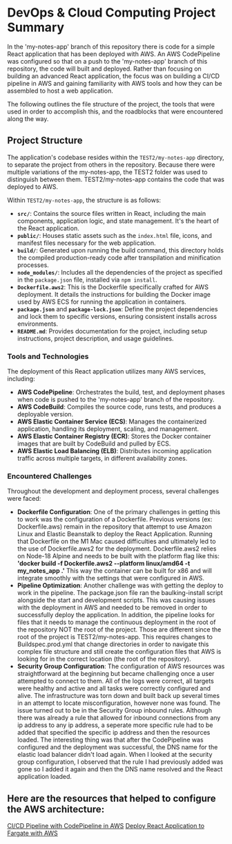 # DevOps & Cloud Computing Project Summary

In the 'my-notes-app' branch of this repository there is code for a simple React application that has been deployed with AWS. An AWS CodePipeline was configured so that on a push to the 'my-notes-app' branch of this repository, the code will built and deployed. Rather than focusing on building an advanced React application, the focus was on building a CI/CD pipeline in AWS and gaining familiarity with AWS tools and how they can be assembled to host a web application.  

The following outlines the file structure of the project, the tools that were used in order to accomplish this, and the roadblocks that were encountered along the way. 

## Project Structure

The application's codebase resides within the `TEST2/my-notes-app` directory, to separate the project from others in the repository. Because there were multiple variations of the my-notes-app, the TEST2 folder was used to distinguish between them. TEST2/my-notes-app contains the code that was deployed to AWS. 

Within `TEST2/my-notes-app`, the structure is as follows:

- **`src/`**: Contains the source files written in React, including the main components, application logic, and state management. It's the heart of the React application.
- **`public/`**: Houses static assets such as the `index.html` file, icons, and manifest files necessary for the web application.
- **`build/`**: Generated upon running the build command, this directory holds the compiled production-ready code after transpilation and minification processes.
- **`node_modules/`**: Includes all the dependencies of the project as specified in the `package.json` file, installed via `npm install`.
- **`Dockerfile.aws2`**: This is the Dockerfile specifically crafted for AWS deployment. It details the instructions for building the Docker image used by AWS ECS for running the application in containers.
- **`package.json`** and **`package-lock.json`**: Define the project dependencies and lock them to specific versions, ensuring consistent installs across environments.
- **`README.md`**: Provides documentation for the project, including setup instructions, project description, and usage guidelines.
  
### Tools and Technologies

The deployment of this React application utilizes many AWS services, including:

- **AWS CodePipeline**: Orchestrates the build, test, and deployment phases when code is pushed to the 'my-notes-app' branch of the repository.
- **AWS CodeBuild**: Compiles the source code, runs tests, and produces a deployable version.
- **AWS Elastic Container Service (ECS)**: Manages the containerized application, handling its deployment, scaling, and management.
- **AWS Elastic Container Registry (ECR)**: Stores the Docker container images that are built by CodeBuild and pulled by ECS.
- **AWS Elastic Load Balancing (ELB)**: Distributes incoming application traffic across multiple targets, in different availability zones.

### Encountered Challenges

Throughout the development and deployment process, several challenges were faced:

- **Dockerfile Configuration**: One of the primary challenges in getting this to work was the configuration of a Dockerfile. Previous versions (ex: Dockerfile.aws) remain in the repository that attempt to use Amazon Linux and Elastic Beanstalk to deploy the React Application. Running that Dockerfile on the M1 Mac caused difficulties and ultimately led to the use of Dockerfile.aws2 for the deployment. Dockerfile.aws2 relies on Node-18 Alpine and needs to be built with the platform flag like this: **'docker build -f Dockerfile.aws2 --platform linux/amd64 -t my_notes_app .'** This way the container can be built for x86 and will integrate smoothly with the settings that were configured in AWS.
- **Pipeline Optimization**: Another challenge was with getting the deploy to work in the pipeline. The package.json file ran the baulking-install script alongside the start and development scripts. This was causing issues with the deployment in AWS and needed to be removed in order to successfully deploy the application. In addition, the pipeline looks for files that it needs to manage the continuous deployment in the root of the repository NOT the root of the project. Those are different since the root of the project is TEST2/my-notes-app. This requires changes to Buildspec.prod.yml that change directories in order to navigate this complex file structure and still create the configuration files that AWS is looking for in the correct location (the root of the repository). 
- **Security Group Configuration**: The configuration of AWS resources was straightforward at the beginning but became challenging once a user attempted to connect to them. All of the logs were correct, all targets were healthy and active and all tasks were correctly configured and alive. The infrastructure was torn down and built back up several times in an attempt to locate misconfiguration, however none was found. The issue turned out to be in the Security Group inbound rules. Although there was already a rule that allowed for inbound connections from any ip address to any ip address, a seperate more specific rule had to be added that specified the specific ip address and then the resources loaded. The interesting thing was that after the CodePipeline was configured and the deployment was successful, the DNS name for the elastic load balancer didn't load again. When I looked at the security group configuration, I observed that the rule I had previously added was gone so I added it again and then the DNS name resolved and the React application loaded.
  
## Here are the resources that helped to configure the AWS architecture:
[CI/CD Pipeline with CodePipeline in AWS](https://dev.to/mubbashir10/set-up-ci-cd-for-containerized-react-app-using-docker-aws-codebuild-aws-ecs-aws-codepipeline-github-2p11)
[Deploy React Application to Fargate with AWS](https://dev.to/mubbashir10/deploy-your-react-app-to-ecs-fargate-38p9)

